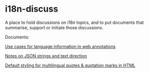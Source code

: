 # i18n-discuss
A place to hold discussions on i18n topics, and to put documents that summarise, support or initiate those discussions.


Documents:

[Use cases for language information in web annotations](https://w3c.github.io/i18n-discuss/notes/annotation-language-use-cases)

[Notes on JSON strings and text direction](https://w3c.github.io/i18n-discuss/notes/json-bidi)

[Default styling for multilingual quotes & quotation marks in HTML](http://w3c.github.io/i18n-discuss/default-quote-styling)